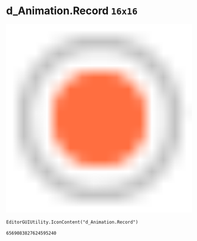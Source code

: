 # d_Animation.Record `16x16`
<img src="/img/d_Animation.Record.png" width=512 height=512>

``` CSharp
EditorGUIUtility.IconContent("d_Animation.Record")
```
```
6569083827624595240
```

